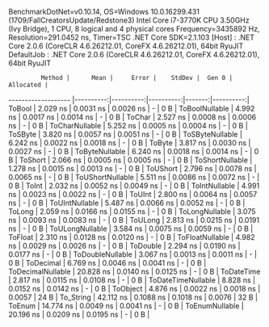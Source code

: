 
BenchmarkDotNet=v0.10.14, OS=Windows 10.0.16299.431 (1709/FallCreatorsUpdate/Redstone3)
Intel Core i7-3770K CPU 3.50GHz (Ivy Bridge), 1 CPU, 8 logical and 4 physical cores
Frequency=3435892 Hz, Resolution=291.0452 ns, Timer=TSC
.NET Core SDK=2.1.103
  [Host]     : .NET Core 2.0.6 (CoreCLR 4.6.26212.01, CoreFX 4.6.26212.01), 64bit RyuJIT
  DefaultJob : .NET Core 2.0.6 (CoreCLR 4.6.26212.01, CoreFX 4.6.26212.01), 64bit RyuJIT


             Method |      Mean |     Error |    StdDev |  Gen 0 | Allocated |
------------------- |----------:|----------:|----------:|-------:|----------:|
             ToBool |  2.029 ns | 0.0031 ns | 0.0026 ns |      - |       0 B |
     ToBoolNullable |  4.992 ns | 0.0017 ns | 0.0014 ns |      - |       0 B |
             ToChar |  2.527 ns | 0.0008 ns | 0.0006 ns |      - |       0 B |
     ToCharNullable |  5.252 ns | 0.0005 ns | 0.0004 ns |      - |       0 B |
            ToSByte |  3.820 ns | 0.0057 ns | 0.0051 ns |      - |       0 B |
    ToSByteNullable |  6.242 ns | 0.0022 ns | 0.0018 ns |      - |       0 B |
             ToByte |  3.817 ns | 0.0030 ns | 0.0027 ns |      - |       0 B |
     ToByteNullable |  6.240 ns | 0.0018 ns | 0.0014 ns |      - |       0 B |
            ToShort |  2.066 ns | 0.0005 ns | 0.0005 ns |      - |       0 B |
    ToShortNullable |  1.278 ns | 0.0015 ns | 0.0013 ns |      - |       0 B |
           ToUShort |  2.796 ns | 0.0078 ns | 0.0065 ns |      - |       0 B |
   ToUShortNullable |  5.511 ns | 0.0086 ns | 0.0072 ns |      - |       0 B |
              ToInt |  2.032 ns | 0.0052 ns | 0.0049 ns |      - |       0 B |
      ToIntNullable |  4.991 ns | 0.0023 ns | 0.0022 ns |      - |       0 B |
             ToUInt |  2.800 ns | 0.0064 ns | 0.0057 ns |      - |       0 B |
     ToUIntNullable |  5.487 ns | 0.0066 ns | 0.0052 ns |      - |       0 B |
             ToLong |  2.059 ns | 0.0166 ns | 0.0155 ns |      - |       0 B |
     ToLongNullable |  3.075 ns | 0.0093 ns | 0.0083 ns |      - |       0 B |
            ToULong |  2.813 ns | 0.0215 ns | 0.0191 ns |      - |       0 B |
    ToULongNullable |  3.584 ns | 0.0075 ns | 0.0059 ns |      - |       0 B |
            ToFloat |  2.310 ns | 0.0128 ns | 0.0120 ns |      - |       0 B |
    ToFloatNullable |  4.982 ns | 0.0029 ns | 0.0026 ns |      - |       0 B |
           ToDouble |  2.294 ns | 0.0190 ns | 0.0177 ns |      - |       0 B |
   ToDoubleNullable |  3.067 ns | 0.0013 ns | 0.0011 ns |      - |       0 B |
          ToDecimal |  6.769 ns | 0.0046 ns | 0.0041 ns |      - |       0 B |
  ToDecimalNullable | 20.828 ns | 0.0140 ns | 0.0125 ns |      - |       0 B |
         ToDateTime |  2.817 ns | 0.0115 ns | 0.0108 ns |      - |       0 B |
 ToDateTimeNullable |  8.828 ns | 0.0152 ns | 0.0142 ns |      - |       0 B |
           ToObject |  4.876 ns | 0.0022 ns | 0.0018 ns | 0.0057 |      24 B |
          To_String | 42.112 ns | 0.1088 ns | 0.1018 ns | 0.0076 |      32 B |
             ToEnum | 14.774 ns | 0.0049 ns | 0.0041 ns |      - |       0 B |
     ToEnumNullable | 20.196 ns | 0.0209 ns | 0.0195 ns |      - |       0 B |
